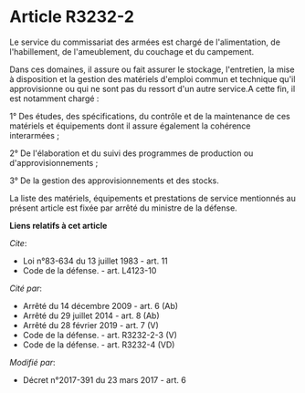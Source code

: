 # Article R3232-2

Le service du commissariat des armées est chargé de l'alimentation, de l'habillement, de l'ameublement, du couchage et du
campement.

Dans ces domaines, il assure ou fait assurer le stockage, l'entretien, la mise à disposition et la gestion des matériels
d'emploi commun et technique qu'il approvisionne ou qui ne sont pas du ressort d'un autre service.A cette fin, il est
notamment chargé :

1° Des études, des spécifications, du contrôle et de la maintenance de ces matériels et équipements dont il assure également
la cohérence interarmées ;

2° De l'élaboration et du suivi des programmes de production ou d'approvisionnements ;

3° De la gestion des approvisionnements et des stocks.

La liste des matériels, équipements et prestations de service mentionnés au présent article est fixée par arrêté du ministre
de la défense.

**Liens relatifs à cet article**

_Cite_:

  - Loi n°83-634 du 13 juillet 1983 - art. 11
  - Code de la défense. - art. L4123-10

_Cité par_:

  - Arrêté du 14 décembre 2009 - art. 6 (Ab)
  - Arrêté du 29 juillet 2014 - art. 8 (Ab)
  - Arrêté du 28 février 2019 - art. 7 (V)
  - Code de la défense. - art. R3232-2-3 (V)
  - Code de la défense. - art. R3232-4 (VD)

_Modifié par_:

  - Décret n°2017-391 du 23 mars 2017 - art. 6
